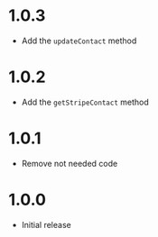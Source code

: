 # 1.0.3

* Add the `updateContact` method

# 1.0.2

* Add the `getStripeContact` method

# 1.0.1

* Remove not needed code

# 1.0.0

* Initial release